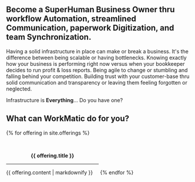 <head>
<link href="assets/css/all.css" rel="stylesheet"> <!--load all styles -->
<style> 
.center { 
  text-align: center; 
  width: 100%; 
} 
</style>
</head> 

## Become a SuperHuman Business Owner thru workflow Automation, streamlined Communication, paperwork Digitization, and team Synchronization.   

Having a solid infrastructure in place can make or break a business. It's the difference between being scalable or having bottlenecks. Knowing exactly how your business is performing right now versus when your bookkeeper decides to run profit & loss reports. Being agile to change or stumbling and falling behind your competition. Building trust with your customer-base thru solid communication and transparency or leaving them feeling forgotten or neglected.

Infrastructure is **Everything**... Do you have one?

## What can WorkMatic do for you?

{% for offering in site.offerings %}
  <div style="display: inline-block; width: 50%;">
    <span><i class="fas fa-{{ offering.icon }}  fa-8x center"></i></span><br>
    <span><p class="center"><b>{{ offering.title }}</b></p></span>
    <hr>
    <p>{{ offering.content | markdownify }}</p>
  </div>
{% endfor %}

